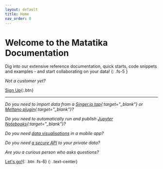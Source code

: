 ```yaml
---
layout: default
title: Home
nav_order: 0
---
```


# Welcome to the Matatika Documentation
Dig into our extensive reference documentation, quick starts, code snippets and examples - and start collaborating on your data!
{: .fs-5 }

*Not a customer yet?*

[Sign Up]({{site.www_url}}/sign-up){:.btn}

---



*Do you need to import data from a [Singer.io tap](https://www.singer.io/){:target="_blank"} or [Meltano plugin](https://meltano.com/docs/plugins.html){:target="_blank"}?*

*Do you need to automatically run and publish [Jupyter Notebooks](https://jupyter.org/){:target="_blank"}?*

*Do you need [data visualisations](data/data-visualisation/) in a mobile app?*

*Do you need [a secure API](api) to your private data?*

*Are you a curious person who asks questions?*

[Let's go!]({{site.baseurl}}/getting-started){: .btn .fs-6}
{: .text-center}
